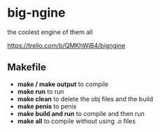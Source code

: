 # big-ngine

the coolest engine of them all

https://trello.com/b/QMKhWjB4/bigngine

## Makefile

- **make / make output** to compile
- **make run** to run
- **make clean** to delete the obj files and the build
- **make penis** to penis
- **make build and run** to compile and then run
- **make all** to compile without using .o files
